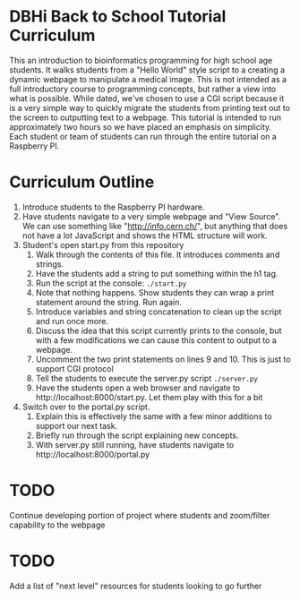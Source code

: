 # DBHi Back to School Tutorial Curriculum

This an introduction to bioinformatics programming for high school age students. It walks students from a "Hello World" style script to a creating a dynamic webpage to manipulate a medical image. This is not intended as a full introductory course to programming concepts, but rather a view into what is possible. While dated, we've chosen to use a CGI script because it is a very simple way to quickly migrate the students from printing text out to the screen to outputting text to a webpage. This tutorial is intended to run approximately two hours so we have placed an emphasis on simplicity. Each student or team of students can run through the entire tutorial on a Raspberry PI.


# Curriculum Outline

1. Introduce students to the Raspberry PI hardware.
1. Have students navigate to a very simple webpage and "View Source". We can use something like "http://info.cern.ch/", but anything that does not have a lot JavaScript and shows the HTML structure will work.
1. Student's open start.py from this repository
    1. Walk through the contents of this file. It introduces comments and strings.
    1. Have the students add a string to put something within the h1 tag.
    1. Run the script at the console: `./start.py`
    1. Note that nothing happens. Show students they can wrap a print statement around the string. Run again.
    1. Introduce variables and string concatenation to clean up the script and run once more.
    1. Discuss the idea that this script currently prints to the console, but with a few modifications we can cause this content to output to a webpage.
    1. Uncomment the two print statements on lines 9 and 10. This is just to support CGI protocol
    1. Tell the students to execute the server.py script `./server.py`
    1. Have the students open a web browser and navigate to http://localhost:8000/start.py. Let them play with this for a bit
1. Switch over to the portal.py script. 
	1. Explain this is effectively the same with a few minor additions to support our next task.
	1. Briefly run through the script explaining new concepts.
	1. With server.py still running, have students navigate to http://localhost:8000/portal.py

# TODO 
Continue developing portion of project where students and zoom/filter capability to the webpage


# TODO
Add a list of "next level" resources for students looking to go further

